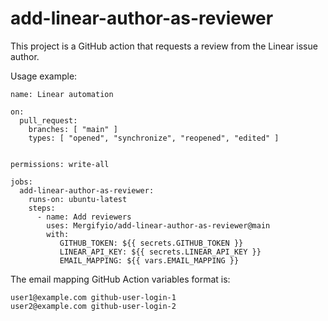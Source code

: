 # add-linear-author-as-reviewer

This project is a GitHub action that requests a review from the Linear issue author.

Usage example:

```
name: Linear automation

on:
  pull_request:
    branches: [ "main" ]
    types: [ "opened", "synchronize", "reopened", "edited" ]


permissions: write-all

jobs:
  add-linear-author-as-reviewer:
    runs-on: ubuntu-latest
    steps:
      - name: Add reviewers
        uses: Mergifyio/add-linear-author-as-reviewer@main
        with:
           GITHUB_TOKEN: ${{ secrets.GITHUB_TOKEN }}
           LINEAR_API_KEY: ${{ secrets.LINEAR_API_KEY }}
           EMAIL_MAPPING: ${{ vars.EMAIL_MAPPING }}
```

The email mapping GitHub Action variables format is:

```
user1@example.com github-user-login-1
user2@example.com github-user-login-2
```
